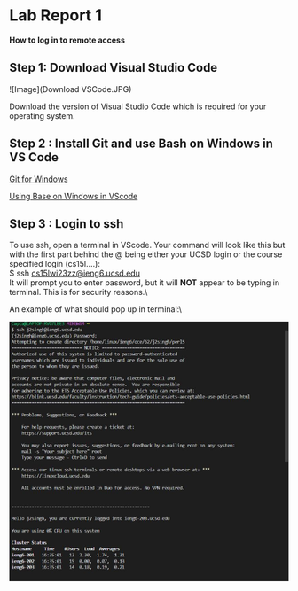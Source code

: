 # Lab Report 1
**How to log in to remote access**


## Step 1: Download Visual Studio Code
![Image](Download VSCode.JPG)


Download the version of Visual Studio Code which is required for your operating system.


## Step 2 : Install Git and use Bash on Windows in VS Code


[Git for Windows](https://gitforwindows.org/)


[Using Base on Windows in VScode](https://stackoverflow.com/a/50527994)

## Step 3 : Login to ssh


To use ssh, open a terminal in VScode. Your command will look like this but with the first part behind the @ being either your UCSD login or the course specified login (cs15l....):\
$ ssh cs15lwi23zz@ieng6.ucsd.edu\
It will prompt you to enter password, but it will **NOT** appear to be typing in terminal. This is for security reasons.\


An example of what should pop up in terminal:\


![Image](1.JPG)
